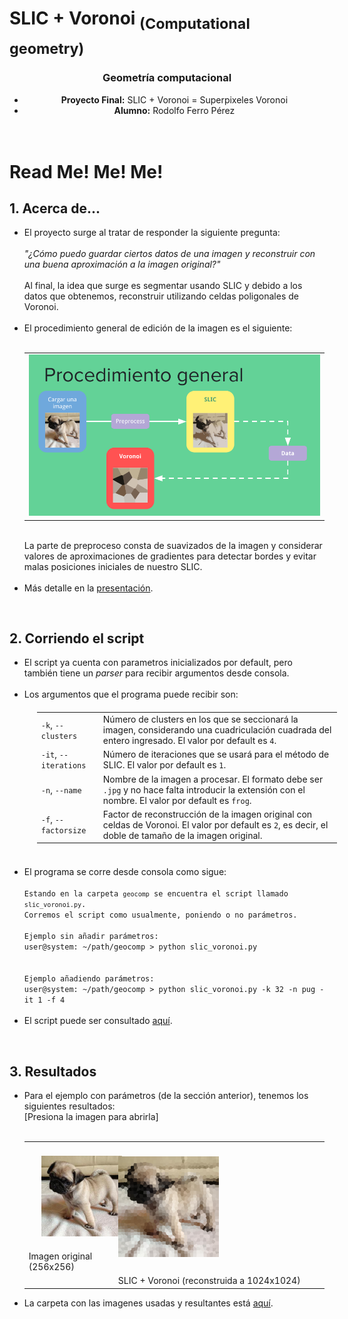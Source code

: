 # SLIC + Voronoi <sub>(Computational geometry)</sub>
<body>
		<header>
			<h3>Geometría computacional</h3>
			<ul>
				<li><b>Proyecto Final:</b> SLIC + Voronoi = Superpixeles Voronoi</li>
				<li><b>Alumno:</b> Rodolfo Ferro Pérez </li><br>
			</ul>
		</header>
		<h1>Read Me! Me! Me!</h1>
			<h2>1. Acerca de...</h2>
			<ul>
				<li>El proyecto surge al tratar de responder la siguiente pregunta:
					<br><br> <i>"¿Cómo puedo guardar ciertos datos de una imagen y reconstruir con una buena aproximación a la imagen original?"</i><br><br>
					Al final, la idea que surge es segmentar usando SLIC y debido a los datos que obtenemos, reconstruir utilizando celdas poligonales de Voronoi.
				</li><br>
				<li>El procedimiento general de edición de la imagen es el siguiente:<br><br>
					<table>
						<tr>
							<td><img src="https://raw.githubusercontent.com/RodolfoFerro/SLICVoronoi/master/proc.png"></td>
						</tr>
					</table>
					<br>
					La parte de preproceso consta de suavizados de la imagen y considerar valores de aproximaciones de gradientes para detectar bordes y evitar malas posiciones iniciales de nuestro SLIC.</li><br>
					<li>Más detalle en la <a href="SLICVoronoi.pdf">presentación</a>.</li></ul>
			<br>
			<h2>2. Corriendo el script</h2>
			<ul>
				<li>El script ya cuenta con parametros inicializados por default, pero también tiene un <i>parser</i> para recibir argumentos desde consola. </li><br>
				<li>Los argumentos que el programa puede recibir son:
					<table width="70%" style="margin:20px;">
						<tr>
							<td><code>-k</code>, <code>--clusters</code></td>
							<td>Número de clusters en los que se seccionará la imagen, considerando una cuadriculación cuadrada del entero ingresado. El valor por default es <code>4</code>.</td>
						</tr>
						<tr>
							<td><code>-it</code>, <code>--iterations</code></td>
							<td>Número de iteraciones que se usará para el método de SLIC. El valor por default es <code>1</code>.</td>
						</tr>
						<tr>
							<td><code>-n</code>, <code>--name</code></td>
							<td>Nombre de la imagen a procesar. El formato debe ser <code>.jpg</code> y no hace falta introducir la extensión con el nombre. El valor por default es <code>frog</code>.</td>
						</tr>
						<tr>
							<td><code>-f</code>, <code>--factorsize</code></td>
							<td>Factor de reconstrucción de la imagen original con celdas de Voronoi. El valor por default es <code>2</code>, es decir, el doble de tamaño de la imagen original.</td>
						</tr>
					</table>
				</li><br>
				<li>El programa se corre desde consola como sigue: </li><br>
				<section>
					<code class="comment">Estando en la carpeta <code>geocomp</code> se encuentra el script llamado <code>slic_voronoi.py</code>.</code><br>
					<code class="comment">Corremos el script como usualmente, poniendo o no parámetros.</code><br><br>
					<code class="comment">Ejemplo sin añadir parámetros:</code>
					<section class="console">
						<code class="sys">user@system: </code><code class="command">~/path/geocomp > python slic_voronoi.py</code><br>
					</section><br><br>
					<code class="comment">Ejemplo añadiendo parámetros:</code>
					<section class="console">
						<code class="sys">user@system: </code><code class="command">~/path/geocomp > python slic_voronoi.py -k 32 -n pug -it 1 -f 4</code><br>
					</section>
				</section><br>
				<li>El script puede ser consultado <a href="slic_voronoi.py">aquí</a>.</li></ul>
			<br>
			<h2>3. Resultados</h2>
			<ul>
				<li>Para el ejemplo con parámetros (de la sección anterior), tenemos los siguientes resultados:<br>
					[Presiona la imagen para abrirla]<br><br>
					<table width="80%">
						<tr>
							<td><a href="imgs/pug.jpg"><img src="imgs/pug.jpg" style="padding:20px;"></a><br>Imagen original (256x256)</td>
							<td><a href="imgs/pugVoronoiSLIC.png"><img src="imgs/pugVoronoiSLIC.png" width="50%"></a></td>
						</tr>
						<tr>
							<td></td>
							<td>SLIC + Voronoi (reconstruida a 1024x1024)</td>
						</tr>
					</table>
				</li>
				<li>La carpeta con las imagenes usadas y resultantes está <a href="imgs/">aquí</a>.</li>
			</ul>
	</body>
